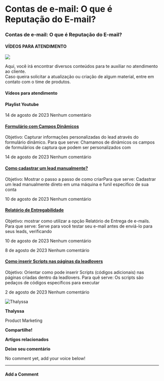 # Contas de e-mail: O que é Reputação do E-mail?

### Contas de e-mail: O que é Reputação do E-mail?

#### VÍDEOS PARA ATENDIMENTO

![](https://suporte.love/wp-content/uploads/2020/09/homeNew2023.svg)

Aqui, você irá encontrar diversos conteúdos para te auxiliar no atendimento ao cliente. \
Caso queira solicitar a atualização ou criação de algum material, entre em contato com o time de produtos.

#### Vídeos para atendimento

#### Playlist Youtube

14 de agosto de 2023 Nenhum comentário

#### [Formulário com Campos Dinâmicos](https://suporte.love/formulario-com-campos-dinamicos/)

Objetivo: Capturar informações personalizadas do lead através do formulário dinâmico. Para que serve: Chamamos de dinâmicos os campos de formulários de captura que podem ser personalizados com

14 de agosto de 2023 Nenhum comentário

#### [Como cadastrar um lead manualmente?](https://suporte.love/cadastrar-lead-manualmente/)

Objetivo: Mostrar o passo a passo de como criarPara que serve: Cadastrar um lead manualmente direto em uma máquina e funil especifico de sua conta

10 de agosto de 2023 Nenhum comentário

#### [Relatório de Entregabilidade](https://suporte.love/relatorio-de-entrega-de-e-mails/)

Objetivo: mostrar como utilizar a opção Relatório de Entrega de e-mails. Para que serve: Serve para você testar seu e-mail antes de enviá-lo para seus leads, verificando

10 de agosto de 2023 Nenhum comentário

8 de agosto de 2023 Nenhum comentário

#### [Como inserir Scripts nas páginas da leadlovers](https://suporte.love/inserir-script/)

Objetivo: Orientar como pode inserir Scripts (códigos adicionais) nas páginas criadas dentro da leadlovers. Para quê serve: Os scripts são pedaços de códigos específicos para executar

2 de agosto de 2023 Nenhum comentário

![Thalyssa](https://suporte.love/wp-content/uploads/2020/09/avatar-whats-afiliados-img-18341-20191204112756-281x300.jpg)

**Thalyssa**

Product Marketing

**Compartilhe!**

**Artigos relacionados**

**Deixe seu comentário**

No comment yet, add your voice below!

***

#### Add a Comment <a href="#reply-title" id="reply-title"></a>

